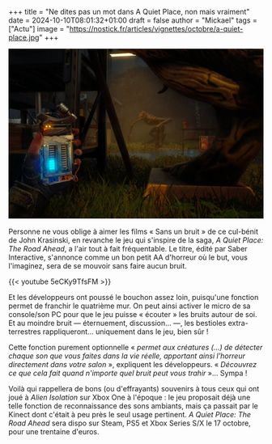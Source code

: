 +++
title = "Ne dites pas un mot dans A Quiet Place, non mais vraiment"
date = 2024-10-10T08:01:32+01:00
draft = false
author = "Mickael"
tags = ["Actu"]
image = "https://nostick.fr/articles/vignettes/octobre/a-quiet-place.jpg"
+++

![A Quiet Place: The Road Ahead](a-quiet-place.jpg "")

Personne ne vous oblige à aimer les films « Sans un bruit » de ce cul-bénit de John Krasinski, en revanche le jeu qui s'inspire de la saga, *A Quiet Place: The Road Ahead*, a l'air tout à fait fréquentable. Le titre, édité par Saber Interactive, s'annonce comme un bon petit AA d'horreur où le but, vous l'imaginez, sera de se mouvoir sans faire aucun bruit.

{{< youtube 5eCKy9TfsFM >}} 

Et les développeurs ont poussé le bouchon assez loin, puisqu'une fonction permet de franchir le quatrième mur. On peut ainsi activer le micro de sa console/son PC pour que le jeu puisse « écouter » les bruits autour de soi. Et au moindre bruit — éternuement, discussion… —, les bestioles extra-terrestres rappliqueront… uniquement dans le jeu, bien sûr !

Cette fonction purement optionnelle « *permet aux créatures (…) de détecter chaque son que vous faites dans la vie réelle, apportant ainsi l'horreur directement dans votre salon* », expliquent les développeurs. « *Découvrez ce que cela fait quand n'importe quel bruit peut vous trahir* »… Sympa !

Voilà qui rappellera de bons (ou d'effrayants) souvenirs à tous ceux qui ont joué à *Alien Isolation* sur Xbox One à l'époque : le jeu proposait déjà une telle fonction de reconnaissance des sons ambiants, mais ça passait par le Kinect dont c'était à peu près le seul usage pertinent. *A Quiet Place: The Road Ahead* sera dispo sur Steam, PS5 et Xbox Series S/X le 17 octobre, pour une trentaine d'euros.